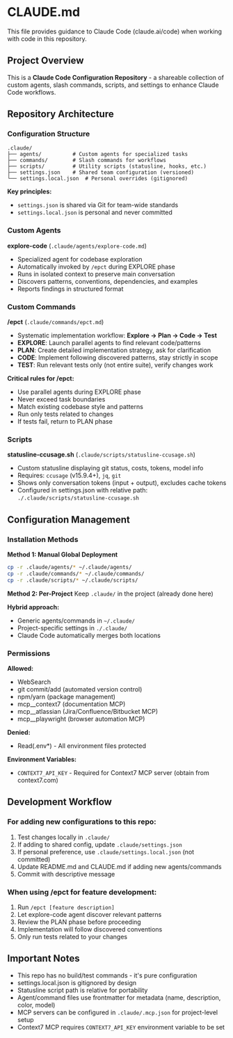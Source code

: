 # CLAUDE.md

This file provides guidance to Claude Code (claude.ai/code) when working with code in this repository.

## Project Overview

This is a **Claude Code Configuration Repository** - a shareable collection of custom agents, slash commands, scripts, and settings to enhance Claude Code workflows.

## Repository Architecture

### Configuration Structure

```
.claude/
├── agents/          # Custom agents for specialized tasks
├── commands/        # Slash commands for workflows
├── scripts/         # Utility scripts (statusline, hooks, etc.)
├── settings.json    # Shared team configuration (versioned)
└── settings.local.json  # Personal overrides (gitignored)
```

**Key principles:**
- `settings.json` is shared via Git for team-wide standards
- `settings.local.json` is personal and never committed

### Custom Agents

**explore-code** (`.claude/agents/explore-code.md`)
- Specialized agent for codebase exploration
- Automatically invoked by `/epct` during EXPLORE phase
- Runs in isolated context to preserve main conversation
- Discovers patterns, conventions, dependencies, and examples
- Reports findings in structured format

### Custom Commands

**/epct** (`.claude/commands/epct.md`)
- Systematic implementation workflow: **Explore → Plan → Code → Test**
- **EXPLORE**: Launch parallel agents to find relevant code/patterns
- **PLAN**: Create detailed implementation strategy, ask for clarification
- **CODE**: Implement following discovered patterns, stay strictly in scope
- **TEST**: Run relevant tests only (not entire suite), verify changes work

**Critical rules for /epct:**
- Use parallel agents during EXPLORE phase
- Never exceed task boundaries
- Match existing codebase style and patterns
- Run only tests related to changes
- If tests fail, return to PLAN phase

### Scripts

**statusline-ccusage.sh** (`.claude/scripts/statusline-ccusage.sh`)
- Custom statusline displaying git status, costs, tokens, model info
- Requires: `ccusage` (v15.9.4+), `jq`, `git`
- Shows only conversation tokens (input + output), excludes cache tokens
- Configured in settings.json with relative path: `./.claude/scripts/statusline-ccusage.sh`

## Configuration Management

### Installation Methods

**Method 1: Manual Global Deployment**
```bash
cp -r .claude/agents/* ~/.claude/agents/
cp -r .claude/commands/* ~/.claude/commands/
cp -r .claude/scripts/* ~/.claude/scripts/
```

**Method 2: Per-Project**
Keep `.claude/` in the project (already done here)

**Hybrid approach:**
- Generic agents/commands in `~/.claude/`
- Project-specific settings in `./.claude/`
- Claude Code automatically merges both locations

### Permissions

**Allowed:**
- WebSearch
- git commit/add (automated version control)
- npm/yarn (package management)
- mcp__context7 (documentation MCP)
- mcp__atlassian (Jira/Confluence/Bitbucket MCP)
- mcp__playwright (browser automation MCP)

**Denied:**
- Read(.env*) - All environment files protected

**Environment Variables:**
- `CONTEXT7_API_KEY` - Required for Context7 MCP server (obtain from context7.com)

## Development Workflow

### For adding new configurations to this repo:

1. Test changes locally in `.claude/`
2. If adding to shared config, update `.claude/settings.json`
3. If personal preference, use `.claude/settings.local.json` (not committed)
4. Update README.md and CLAUDE.md if adding new agents/commands
5. Commit with descriptive message

### When using /epct for feature development:

1. Run `/epct [feature description]`
2. Let explore-code agent discover relevant patterns
3. Review the PLAN phase before proceeding
4. Implementation will follow discovered conventions
5. Only run tests related to your changes

## Important Notes

- This repo has no build/test commands - it's pure configuration
- settings.local.json is gitignored by design
- Statusline script path is relative for portability
- Agent/command files use frontmatter for metadata (name, description, color, model)
- MCP servers can be configured in `.claude/.mcp.json` for project-level setup
- Context7 MCP requires `CONTEXT7_API_KEY` environment variable to be set
